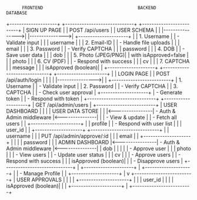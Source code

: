           FRONTEND                                    BACKEND                                    DATABASE
   +--------------------+                 +-----------------------------+                +-------------------------+
   |   SIGN UP PAGE     |                 |  POST /api/users            |                |       USER SCHEMA       |
   |                    |---------------->|                             |--------------->| +---------------------+ |
   | 1. Username        |                 | - Validate input            |                | | username            | |
   | 2. Email-ID        |                 | - Handle file uploads       |                | | email               | |
   | 3. Password        |                 | - Verify CAPTCHA            |                | | password            | |
   | 4. DOB             |                 | - Save user data            |                | | dob                 | |
   | 5. Photo (JPEG/PNG)|                 |   with isApproved=false     |                | | photo               | |
   | 6. CV (PDF)        |                 | - Respond with success      |                | | cv                  | |
   | 7. CAPTCHA         |                 |   message                   |                | | isApproved (boolean)| |
   +--------------------+                 +-----------------------------+                +---------------------+ |
   |   LOGIN PAGE       |                 |  POST /api/auth/login       |                |                         |
   |                    |---------------->|                             |                +-------------------------+
   | 1. Username        |                 | - Validate input            |
   | 2. Password        |                 | - Verify CAPTCHA            |
   | 3. CAPTCHA         |                 | - Check user approval       |
   +--------------------+                 | - Generate token            |
                                          | - Respond with token        |
                                          +-----------------------------+
   +--------------------+                 |  GET /api/admin/users       |                +-------------------------+
   |  USER DASHBOARD    |                 |                             |                |    USER DATA STORE      |
   |                    |<----------------| - Auth & Admin middleware   |<---------------|                         |
   | - View & update    |                 | - Fetch all users           |                | +---------------------+ |
   |   profile          |                 | - Respond with user list    |                | | user_id             | |
   +--------------------+                 +-----------------------------+                | | username            | |
                                          |  PUT /api/admin/approve/:id |                | | email               | |
   +--------------------+                 |                             |                | | password            | |
   | ADMIN DASHBOARD    |<----------------| - Auth & Admin middleware   |<---------------| | dob                 | |
   |                    |                 | - Approve user              |                | | photo               | |
   | - View users       |                 | - Update user status        |                | | cv                  | |
   | - Approve users    |                 | - Respond with success      |                | | isApproved (boolean)| |
   | - Disapprove users |                 +-----------------------------+                | +---------------------+ |
   +--------------------+                                                                      |
   | - Manage Profile   |                                                                      |
   +--------------------+                                                                      |
                                                                                               v
                                                                                    +-------------------------+
                                                                                    |     USER APPROVALS      |
                                                                                    |                         |
                                                                                    | +---------------------+ |
                                                                                    | | user_id             | |
                                                                                    | | isApproved (boolean)| |
                                                                                    | +---------------------+ |
                                                                                    +-------------------------+
